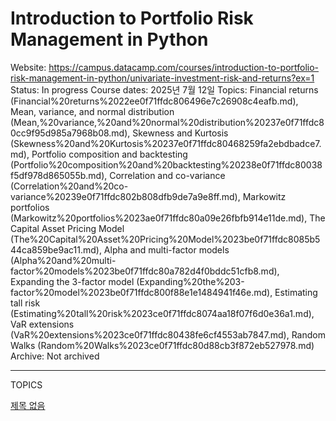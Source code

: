 # Introduction to Portfolio Risk Management in Python

Website: https://campus.datacamp.com/courses/introduction-to-portfolio-risk-management-in-python/univariate-investment-risk-and-returns?ex=1
Status: In progress
Course dates: 2025년 7월 12일
Topics: Financial returns (Financial%20returns%2022ee0f71ffdc806496e7c26908c4eafb.md), Mean, variance, and normal distribution (Mean,%20variance,%20and%20normal%20distribution%20237e0f71ffdc80cc9f95d985a7968b08.md), Skewness and Kurtosis (Skewness%20and%20Kurtosis%20237e0f71ffdc80468259fa2ebdbadce7.md), Portfolio composition and backtesting (Portfolio%20composition%20and%20backtesting%20238e0f71ffdc80038f5df978d865055b.md), Correlation and co-variance (Correlation%20and%20co-variance%20239e0f71ffdc802b808dfb9de7a9e8ff.md), Markowitz portfolios (Markowitz%20portfolios%2023ae0f71ffdc80a09e26fbfb914e11de.md), The Capital Asset Pricing Model (The%20Capital%20Asset%20Pricing%20Model%2023be0f71ffdc8085b544ca859be9ac11.md), Alpha and multi-factor models (Alpha%20and%20multi-factor%20models%2023be0f71ffdc80a782d4f0bddc51cfb8.md), Expanding the 3-factor model (Expanding%20the%203-factor%20model%2023be0f71ffdc800f88e1e1484941f46e.md), Estimating tall risk (Estimating%20tall%20risk%2023ce0f71ffdc8074aa18f07f6d0e36a1.md), VaR extensions (VaR%20extensions%2023ce0f71ffdc80438fe6cf4553ab7847.md), Random Walks (Random%20Walks%2023ce0f71ffdc80d88cb3f872eb527978.md)
Archive: Not archived

---

TOPICS

<aside>

[제목 없음](%EC%A0%9C%EB%AA%A9%20%EC%97%86%EC%9D%8C%2022ee0f71ffdc8112b9d8c7137ebdd399.csv)

</aside>
